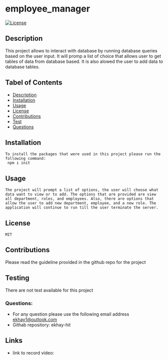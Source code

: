 # employee_manager

[![License](https://img.shields.io/badge/License-MIT-blue.svg)](https://opensource.org/licenses/MIT)
     
## Description
This project allows to interact with database by running database queries based on the user input. It will promp a list of choice that allows user to get tables of data from database based. It is also alowed the user to add data to database tables. 

## Tabel of Contents

* [Description](#Description)
* [Installation](#Installation)
* [Usage](#Usage)
* [License](#License)
* [Contributions](#Contributions)
* [Test](#Test)
* [Questions](#Questions)
    
## Installation 
    To install the packages that were used in this project please run the following command:
     npm i init

 ## Usage
    The project will prompt a list of options, the user will choose what data want to view or to add. The options that are provided are view all department, roles, and employees. Also, there are options that allow the user to add new department, employee, and a new role. The application will continue to run till the user terminate the server. 

## License
    MIT

## Contributions
Please read the guideline provided in the github repo for the project

## Testing
There are not test available for this project


### Questions:

* For any question please use the following email address ekhay1@outlook.com
* Githab repository: ekhay-hit

## Links
* link to record video: